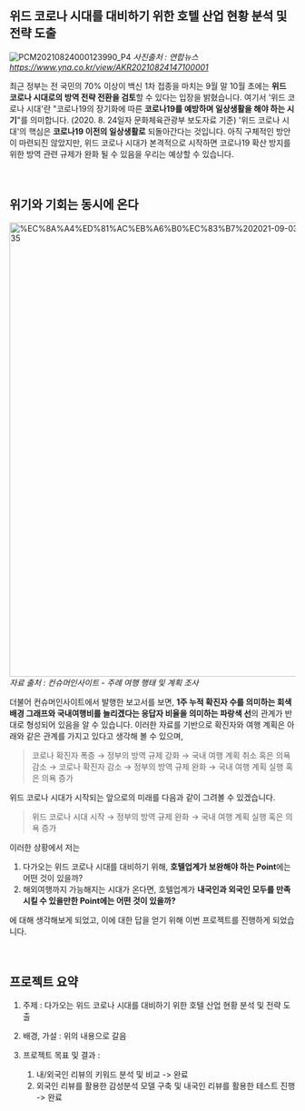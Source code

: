 ## 위드 코로나 시대를 대비하기 위한 호텔 산업 현황 분석 및 전략 도출

![PCM20210824000123990_P4](https://user-images.githubusercontent.com/66727848/145778550-7959c18f-3e4f-43b5-a9bf-303ea6adf9ea.jpg)
_사진출처 : 연합뉴스 https://www.yna.co.kr/view/AKR20210824147100001_

최근 정부는 전 국민의 70% 이상이 백신 1차 접종을 마치는 9월 말 10월 초에는 **위드 코로나 시대로의 방역 전략 전환을 검토**할 수 있다는 입장을 밝혔습니다. 여기서 '위드 코로나 시대'란 "코로나19의 장기화에 따른 **코로나19를 예방하며 일상생활을 해야 하는 시기**"를 의미합니다. (2020. 8. 24일자 문화체육관광부 보도자료 기준) '위드 코로나 시대'의 핵심은 **코로나19 이전의 일상생활로** 되돌아간다는 것입니다. 아직 구체적인 방안이 마련되진 않았지만, 위드 코로나 시대가 본격적으로 시작하면 코로나19 확산 방지를 위한 방역 관련 규제가 완화 될 수 있음을 우리는 예상할 수 있습니다.
</br></br></br>
## 위기와 기회는 동시에 온다

<img width="800" alt="%EC%8A%A4%ED%81%AC%EB%A6%B0%EC%83%B7%202021-09-03%20%EC%98%A4%EC%A0%84%202 01 35" src="https://user-images.githubusercontent.com/66727848/145779186-99e0b616-798d-455c-a4d2-4c118b02c3a8.png"></br>
_자료 출처 : 컨슈머인사이트 - 주례 여행 행태 및 계획 조사_ 

더불어 컨슈머인사이트에서 발행한 보고서를 보면, **1주 누적 확진자 수를 의미하는 회색 배경 그래프와 국내여행비를 늘리겠다는 응답자 비율을 의미하는 파랑색 선**의 관계가 반대로 형성되어 있음을 알 수 있습니다. 이러한 자료를 기반으로 확진자와 여행 계획은 아래와 같은 관계를 가지고 있다고 생각해 볼 수 있으며,

> 코로나 확진자 폭증 → 정부의 방역 규제 강화 → 국내 여행 계획 취소 혹은 의욕 감소 → 코로나 확진자 감소 → 정부의 방역 규제 완화 → 국내 여행 계획 실행 혹은 의욕 증가

위드 코로나 시대가 시작되는 앞으로의 미래를 다음과 같이 그려볼 수 있겠습니다.
> 위드 코로나 시대 시작 → 정부의 방역 규제 완화 → 국내 여행 계획 실행 혹은 의욕 증가

이러한 상황에서 저는
1. 다가오는 위드 코로나 시대를 대비하기 위해, **호텔업계가 보완해야 하는 Point**에는 어떤 것이 있을까?
2. 해외여행까지 가능해지는 시대가 온다면, 호텔업계가 **내국인과 외국인 모두를 만족시킬 수 있을만한 Point에는 어떤 것이 있을까?**

에 대해 생각해보게 되었고, 이에 대한 답을 얻기 위해 이번 프로젝트를 진행하게 되었습니다.
</br></br></br>
## 프로젝트 요약

1. 주제 : 다가오는 위드 코로나 시대를 대비하기 위한 호텔 산업 현황 분석 및 전략 도출

2. 배경, 가설 : 위의 내용으로 갈음

3. 프로젝트 목표 및 결과 :
    1. 내/외국인 리뷰의 키워드 분석 및 비교 -> 완료
    2. 외국인 리뷰를 활용한 감성분석 모델 구축 및 내국인 리뷰를 활용한 테스트 진행 -> 완료
</br></br></br>
